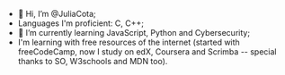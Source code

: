 - 👋 Hi, I’m @JuliaCota;
- Languages I'm proficient: C, C++;
- 👀 I’m currently learning JavaScript, Python and Cybersecurity;
- I'm learning with free resources of the internet (started with freeCodeCamp, now I study on edX, Coursera and Scrimba -- special thanks to SO, W3schools and MDN too).

<!---
JuliaCota/JuliaCota is a ✨ special ✨ repository because its `README.md` (this file) appears on your GitHub profile.
You can click the Preview link to take a look at your changes.
--->
